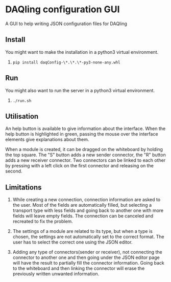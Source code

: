 # DAQling configuration GUI

A GUI to help writing JSON configuration files for DAQling

## Install

You might want to make the installation in a python3 virtual environment.

1) `pip install daqConfig-\*.\*.\*-py3-none-any.whl`

## Run

You might also want to run the server in a python3 virtual environment.

1) `./run.sh`

## Utilisation

An help button is available to give information about the interface. When the help button is highlighted in green, passing the mouse over the interface elements give explanations about them.

When a module is created, it can be dragged on the whiteboard by holding the top square. The "S" button adds a new sender connector, the "R" button adds a new receiver connector. Two connectors can be linked to each other by pressing with a left click on the first connector and releasing on the second.

## Limitations

1) While creating a new connection, connection information are asked to the user. Most of the fields are automatically filled, but selecting a transport type with less fields and going back to another one with more fields will leave empty fields. The connection can be canceled and recreated to fix the problem.

2) The settings of a module are related to its type, but when a type is chosen, the settings are not automatically set to the correct format. The user has to select the correct one using the JSON editor.

3) Adding any type of connectors(sender or receiver), not connecting the connector to another one and then going under the JSON editor page will have the result to partially fill the connector information. Going back to the whiteboard and then linking the connector will erase the previously written unwanted information.
